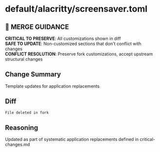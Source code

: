 # default/alacritty/screensaver.toml

## 🚨 MERGE GUIDANCE
**CRITICAL TO PRESERVE**: All customizations shown in diff  
**SAFE TO UPDATE**: Non-customized sections that don't conflict with changes  
**CONFLICT RESOLUTION**: Preserve fork customizations, accept upstream structural changes

## Change Summary
Template updates for application replacements

## Diff
```diff
File deleted in fork
```

## Reasoning
Updated as part of systematic application replacements defined in critical-changes.md
